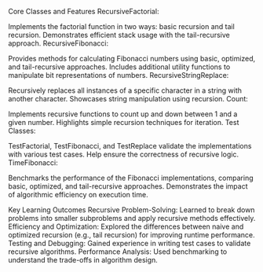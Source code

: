 Core Classes and Features
RecursiveFactorial:

Implements the factorial function in two ways: basic recursion and tail recursion.
Demonstrates efficient stack usage with the tail-recursive approach.
RecursiveFibonacci:

Provides methods for calculating Fibonacci numbers using basic, optimized, and tail-recursive approaches.
Includes additional utility functions to manipulate bit representations of numbers.
RecursiveStringReplace:

Recursively replaces all instances of a specific character in a string with another character.
Showcases string manipulation using recursion.
Count:

Implements recursive functions to count up and down between 1 and a given number.
Highlights simple recursion techniques for iteration.
Test Classes:

TestFactorial, TestFibonacci, and TestReplace validate the implementations with various test cases.
Help ensure the correctness of recursive logic.
TimeFibonacci:

Benchmarks the performance of the Fibonacci implementations, comparing basic, optimized, and tail-recursive approaches.
Demonstrates the impact of algorithmic efficiency on execution time.


Key Learning Outcomes
Recursive Problem-Solving:
Learned to break down problems into smaller subproblems and apply recursive methods effectively.
Efficiency and Optimization:
Explored the differences between naive and optimized recursion (e.g., tail recursion) for improving runtime performance.
Testing and Debugging:
Gained experience in writing test cases to validate recursive algorithms.
Performance Analysis:
Used benchmarking to understand the trade-offs in algorithm design.
